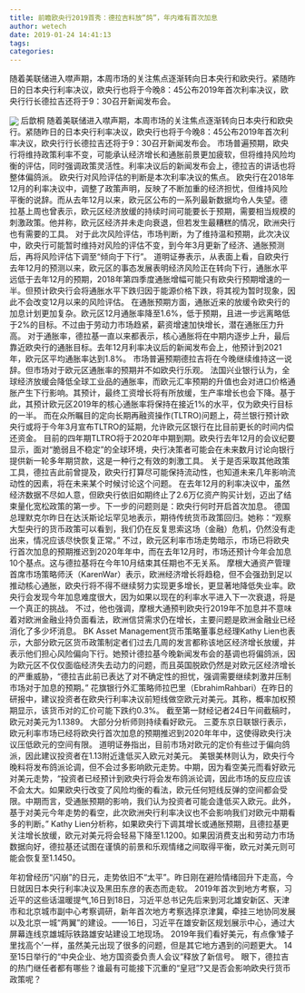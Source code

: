 ```yaml
---
title: 前瞻欧央行2019首秀：德拉吉料放“鸽”，年内难有首次加息
author: wetech
date: 2019-01-24 14:41:13
tags: 
categories: 
---
```

随着美联储进入噤声期，本周市场的关注焦点逐渐转向日本央行和欧央行。紧随昨日的日本央行利率决议，欧央行也将于今晚8：45公布2019年首次利率决议，欧央行行长德拉吉还将于9：30召开新闻发布会。
<!-- more -->
<img align="center" border="0" src="https://imgcdn.yicai.com/uppics/images/2019/01/ab06cf3dfb7c06746bb9ccf60e6f1e68.jpg" />
后歆桐
随着美联储进入噤声期，本周市场的关注焦点逐渐转向日本央行和欧央行。紧随昨日的日本央行利率决议，欧央行也将于今晚8：45公布2019年首次利率决议，欧央行行长德拉吉还将于9：30召开新闻发布会。
市场普遍预期，欧央行将维持政策利率不变，可能承认经济增长和通胀前景更加疲软，但将维持风险均衡的评估，同时强调政策灵活性。利率决议后的新闻发布会上，德拉吉的讲话也将整体偏鸽派。
欧央行对风险评估的判断是本次利率决议的焦点。
欧央行在2018年12月的利率决议中，调整了政策声明，反映了不断加重的经济担忧，但维持风险平衡的说辞。而从去年12月以来，欧元区公布的一系列最新数据均令人失望。德拉基上周也曾表示，欧元区经济放缓的持续时间可能要长于预期，需要相当规模的刺激政策。他并称，欧元区经济并未走向衰退，但若发生最糟糕的情况，欧洲央行也有需要的工具。
对于此次风险评估，市场判断，为了维持温和预期，此次决议中，欧央行可能暂时维持对风险的评估不变，到今年3月更新了经济、通胀预测后，再将风险评估下调至“倾向于下行”。
道明证券表示，从表面上看，自欧央行去年12月的预测以来，欧元区的事态发展表明经济风险正在转向下行，通胀水平远低于去年12月的预期，2018年第四季度通胀增幅可能只有欧央行预期增速的一半。但预计欧央行会将通胀水平下跌归因于能源价格下跌，将其视为暂时现象，因此不会改变12月以来的风险评估。
在通胀预期方面，通胀近来的放缓令欧央行的加息计划更加复杂。欧元区12月通胀率降至1.6%，低于预期，且进一步远离略低于2%的目标。不过由于劳动力市场趋紧，薪资增速加快增长，潜在通胀压力升高。
对于通胀率，德拉基一直以来都表示，核心通胀将在中期内逐步上升，最后靠近欧央行的通胀目标。去年12月利率决议后的新闻发布会上，他预计到2021年，欧元区平均通胀率达到1.8%。
市场普遍预期德拉吉将在今晚继续维持这一说辞。但市场对于欧元区通胀率的预期并不如欧央行乐观。
法国兴业银行认为，全球经济放缓会降低全球工业品的通胀率，而欧元汇率预期的升值也会对进口价格通胀产生下行影响。其预计，最终工资增长将有所放缓，生产率增长也会下降。基于此，其预计欧元区2019年的核心通胀率将保持在接近1%的水平，仅为欧央行目标的一半。
而在众所瞩目的定向长期再融资操作(TLTRO)问题上，荷兰银行预计欧央行或将于今年3月宣布TLTRO的延期，允许欧元区银行在比目前更长的时间内偿还资金。
目前的四年期TLTRO将于2020年中期到期。欧央行去年12月的会议纪要显示，面对“脆弱且不稳定”的全球环境，央行决策者可能会在未来数月讨论向银行提供新一轮多年期贷款，这是一种行之有效的刺激工具。
关于是否采取其他政策工具，德拉吉此前曾提及，欧央行打算尽可能保持流动性，也知道未来几年影响流动性的因素，将在未来某个时候讨论这个问题。
在去年12月的利率决议中，虽然经济数据不尽如人意，但欧央行依旧如期终止了2.6万亿资产购买计划，迈出了结束量化宽松政策的第一步。下一步的问题则是：欧央行何时开启首次加息。
德国总理默克尔昨日在达沃斯论坛罕见地表示，期待传统货币政策回归。她称：“观察大型央行的货币政策可以看到，我们仍在反复思索这场（金融）危机，仍然没有走出来，情况应该尽快恢复正常。”
不过，欧元区利率市场走势暗示，市场已将欧央行首次加息的预期推迟到2020年年中，而在去年12月时，市场还预计今年会加息10个基点。这与德拉基将在今年10月结束其任期也不无关系。
摩根大通资产管理首席市场策略师沃（KarenWar）表示，欧洲经济增长将趋稳，但不会强劲到足以推动核心通胀，欧央行将不得不继续努力实现更多增长，更显著地降低失业率。欧央行会发现今年加息难度很大，因为如果以现在的利率水平进入下一次衰退，将是一个真正的挑战。
不过，他也强调，摩根大通预判欧央行2019年不加息并不意味着对欧洲金融业持负面看法，欧洲信贷需求仍在增长，主要问题是欧洲金融业已经消化了多少坏消息。
BK Asset Management货币策略董事总经理Kathy Lien也表示，大部分欧元区货币政策制定者们过去几周的发言都称该地区经济增长放缓，并表示他们担心风险偏向下行。她预计德拉基今晚新闻发布会的基调也将偏鸽派，因为欧元区不仅仅面临经济失去动力的问题，而且英国脱欧仍然是对欧元区经济增长的严重威胁，“德拉吉此前已表达了对不确定性的担忧，强调需要继续刺激并压制市场对于加息的预期。”
花旗银行外汇策略师拉巴里（EbrahimRahbari）在昨日的研报中，建议投资者在欧央行利率决议前短线做空欧元对美元。其称，概率加权预期显示，该货币对的汇价可能下跌约0.3%。
截至第一财经记者24日午间截稿时，欧元对美元为1.1389。
大部分分析师则持续看好欧元。
三菱东京日联银行表示，欧元利率市场已经将欧央行首次加息的预期推迟到2020年年中，这使得欧央行决议压低欧元的空间有限。
道明证券指出，目前市场对欧元的定价有些过于偏向鸽派，因此建议投资者在1.13附近逢低买入欧元对美元。
美银美林则认为，欧央行今晚料将发布鸽派论调，但不会过多影响欧元走势。中期，因为看空美元而看好欧元对美元走势，“投资者已经预计到欧央行将会发布鸽派论调，因此市场的反应应该不会太大。如果欧央行改变了风险均衡的看法，欧元任何短线反弹的空间都会受限。中期而言，受通胀预期的影响，我们认为投资者可能会逢低买入欧元。此外，基于对美元今年走势的看空，此次欧洲央行利率决议也不会影响我们对欧元中期看多的判断。”
Kathy Lien分析称，如果欧央行下调其增长或通胀预期，且德拉基更关注增长放缓，欧元对美元将会轻易下降至1.1200。如果因消费支出和劳动力市场数据向好，德拉基还试图在谨慎的前景和乐观情绪之间取得平衡，欧元对美元则可能会恢复至1.1450。
 
 
年初曾经历“闪崩”的日元，走势依旧不“太平”。昨日刚在避险情绪回升下走高，今日就因日本央行利率决议及黑田东彦的表态而走软。
2019年首次到地方考察，习近平的这些话温暖提气,16日到18日，习近平总书记先后来到河北雄安新区、天津市和北京城市副中心考察调研，新年首次地方考察选择京津冀，牵挂三地协同发展以及北京一城“两翼”的建设。——16日，习近平在雄安新区规划展示中心，通过大屏幕连线京雄城际铁路雄安站建设工地现场。
2019年我们看好美元，有点像‘矮子里找高个’一样，虽然美元出现了很多的问题，但是其它地方遇到的问题更大。
14至15日举行的“中央企业、地方国资委负责人会议”释放了新信号。
眼下，德拉吉的热门继任者都有哪些？谁最有可能接下沉重的“皇冠”?又是否会影响欧央行货币政策呢？
